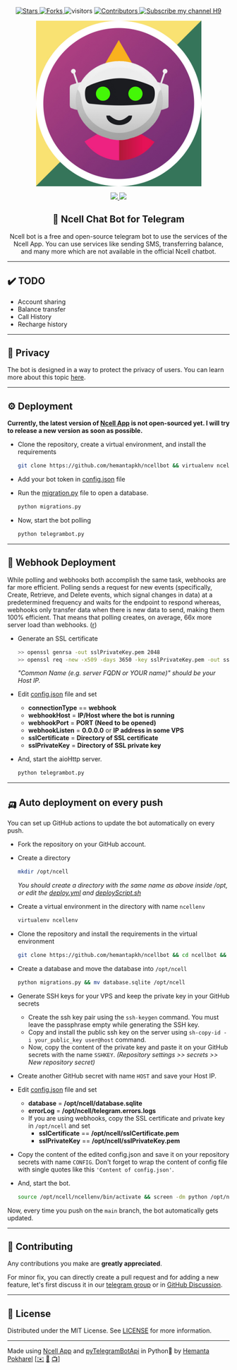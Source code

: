 <p align="center">
<a href="https://github.com/hemantapkh/ncellbot/stargazers">
<img src="https://img.shields.io/github/stars/hemantapkh/ncellbot" alt="Stars">
</a>
<a href="https://github.com/hemantapkh/ncellbot/fork">
<img src="https://img.shields.io/github/forks/hemantapkh/ncellbot.svg" alt="Forks"/>
</a>
<img src="https://visitor-badge.laobi.icu/badge?page_id=hemantapkh.ncellbot" alt="visitors" />
<a href="https://github.com/hemantapkh/ncellbot/graphs/contributors">
<img src="https://img.shields.io/github/contributors/hemantapkh/ncellbot.svg" alt="Contributors" />
<a href="https://www.youtube.com/c/H9TechYouTube?sub_confirmation=1">
<img src="https://img.shields.io/badge/YouTube-H9-red" alt="Subscribe my channel H9"/>
</a>
</a>
</p>

<p align="center">
<img src="images/ncellbot.jpg" align="center" height=375 alt="Ncell Bot" />
</p>

<p align="center">
<a href="https://t.me/ncellappbot">
<img src='https://img.shields.io/badge/Telegram-Active-blue?style=for-the-badge&logo=telegram'>
</a>
<a href="https://m.me/ncellappbot">
<img src='https://img.shields.io/badge/Facebook-Inactive-red?style=for-the-badge&logo=facebook'>
</a>
</P>
<h2 align='center'>🤖 Ncell Chat Bot for Telegram</h2>

<p align="center">
Ncell bot is a free and open-source telegram bot to use the services of the Ncell App. You can use services like sending SMS, transferring balance, and many more which are not available in the official Ncell chatbot.
</P>

---

## ✔️ TODO

* Account sharing
* Balance transfer
* Call History
* Recharge history

---

## 🔐 Privacy

The bot is designed in a way to protect the privacy of users. You can learn more about this topic [here](https://telegra.ph/Privacy-On-Ncell-App-04-19).

---

## ⚙️ Deployment

<b>Currently, the latest version of [Ncell App](https://github.com/hemantapkh/ncellapp) is not open-sourced yet. I will try to release a new version as soon as possible.</b>

* Clone the repository, create a virtual environment, and install the requirements

    ```bash
    git clone https://github.com/hemantapkh/ncellbot && virtualenv ncellenv && source ncellenv/bin/activate && cd ncellbot && pip install -r requirements.txt
    ```

* Add your bot token in [config.json](config.json) file
* Run the [migration.py](migrations.py) file to open a database.

    ```python
    python migrations.py
    ```
* Now, start the bot polling

    ```python
    python telegrambot.py
    ```

---

## 🚀 Webhook Deployment

While polling and webhooks both accomplish the same task, webhooks are far more efficient. Polling sends a request for new events (specifically, Create, Retrieve, and Delete events, which signal changes in data) at a predetermined frequency and waits for the endpoint to respond whereas, webhooks only transfer data when there is new data to send, making them 100% efficient. That means that polling creates, on average, 66x more server load than webhooks. ([r](https://blog.cloud-elements.com/webhooks-vs-polling-youre-better-than-this))

- Generate an SSL certificate

    ```bash
    >> openssl genrsa -out sslPrivateKey.pem 2048
    >> openssl req -new -x509 -days 3650 -key sslPrivateKey.pem -out sslCertificate.pem
    ```

    *"Common Name (e.g. server FQDN or YOUR name)" should be your Host IP.*

- Edit [config.json](config.json) file and set

    - **connectionType** == **webhook**
    - **webhookHost** = **IP/Host where the bot is running**
    - **webhookPort** = **PORT (Need to be opened)**
    - **webhookListen** = **0.0.0.0** or **IP address in some VPS**
    - **sslCertificate** = **Directory of SSL certificate**
    - **sslPrivateKey** = **Directory of SSL private key**

* And, start the aioHttp server.

    ```python
    python telegrambot.py
    ```

---

## 🛺 Auto deployment on every push

You can set up GitHub actions to update the bot automatically on every push.

- Fork the repository on your GitHub account.

- Create a directory
    ```bash
    mkdir /opt/ncell
    ```

    *You should create a directory with the same name as above inside /opt, or edit the [deploy.yml](.github/workflows/deploy.yml) and [deployScript.sh](.github/workflows/deployScript.sh)*

- Create a virtual environment in the directory with name `ncellenv`

    ```bash
    virtualenv ncellenv
    ```

- Clone the repository and install the requirements in the virtual environment

    ```bash
    git clone https://github.com/hemantapkh/ncellbot && cd ncellbot && source /opt/ncell/ncellenv/bin/activate && pip install -r requirements.txt
    ```

- Create a database and move the database into `/opt/ncell`

    ```bash
    python migrations.py && mv database.sqlite /opt/ncell
    ```

- Generate SSH keys for your VPS and keep the private key in your GitHub secrets

    - Create the ssh key pair using the `ssh-keygen` command. You must leave the passphrase empty while generating the SSH key.
    - Copy and install the public ssh key on the server using `sh-copy-id -i your_public_key user@host` command.
    - Now, copy the content of the private key and paste it on your GitHub secrets with the name `SSHKEY`. *(Repository settings >> secrets >> New repository secret)*

- Create another GitHub secret with name `HOST` and save your Host IP.

- Edit [config.json](config.json) file and set

    - **database** = **/opt/ncell/database.sqlite**
    - **errorLog** =  **/opt/ncell/telegram.errors.logs**
    - If you are using webhooks, copy the SSL certificate and private key in `/opt/ncell` and set
        - **sslCertificate** == **/opt/ncell/sslCertificate.pem**
        - **sslPrivateKey** == **/opt/ncell/sslPrivateKey.pem**

- Copy the content of the edited config.json and save it on your repository secrets with name `CONFIG`. Don't forget to wrap the content of config file with single quotes like this `'Content of config.json'`.

- And, start the bot.

    ```bash
    source /opt/ncell/ncellenv/bin/activate && screen -dm python /opt/ncell/ncellbot/telegrambot.py
    ```

Now, every time you push on the `main` branch, the bot automatically gets updated.

---

## 💚 Contributing

Any contributions you make are **greatly appreciated**.

For minor fix, you can directly create a pull request and for adding a new feature, let's first discuss it in our [telegram group](https://t.me/h9discussion) or in [GitHub Discussion](https://github.com/hemantapkh/ncellbot/discussions).

---

## 🔑 License

Distributed under the MIT License. See [LICENSE](LICENSE) for more information.

-----
Made using [Ncell App](https://github.com/hemantapkh/ncellapp) and [pyTelegramBotApi](https://github.com/eternnoir/pyTelegramBotAPI) in Python💙 by [Hemanta Pokharel](https://github.com/hemantapkh/) [[✉️](mailto:hemantapkh@yahoo.com) [💬](https://t.me/hemantapkh) [📺](https://youtube.com/h9youtube)]
